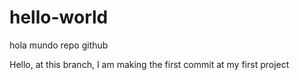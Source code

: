 # hello-world
hola mundo repo github

Hello, at this branch, I am making the first commit at my first project
